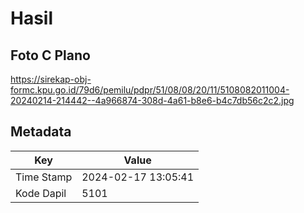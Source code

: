 # Hasil

## Foto C Plano

https://sirekap-obj-formc.kpu.go.id/79d6/pemilu/pdpr/51/08/08/20/11/5108082011004-20240214-214442--4a966874-308d-4a61-b8e6-b4c7db56c2c2.jpg


## Metadata

| Key        | Value               |
| ---------- | ------------------- |
| Time Stamp | 2024-02-17 13:05:41 |
| Kode Dapil | 5101                |



